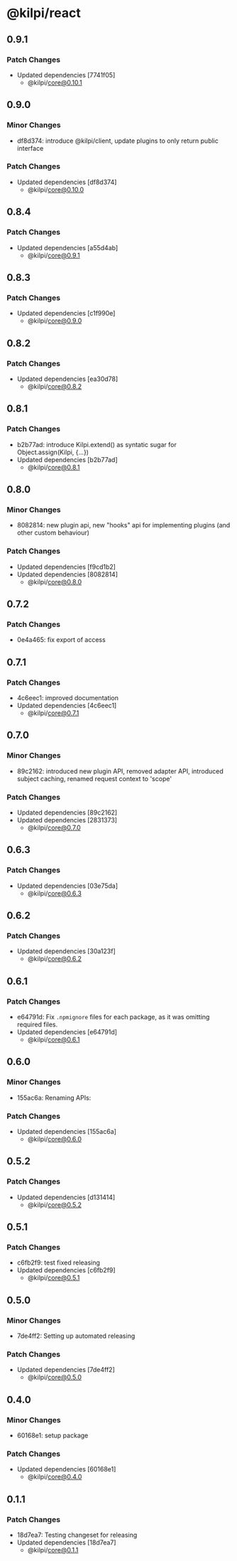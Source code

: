 # @kilpi/react

## 0.9.1

### Patch Changes

- Updated dependencies [7741f05]
  - @kilpi/core@0.10.1

## 0.9.0

### Minor Changes

- df8d374: introduce @kilpi/client, update plugins to only return public interface

### Patch Changes

- Updated dependencies [df8d374]
  - @kilpi/core@0.10.0

## 0.8.4

### Patch Changes

- Updated dependencies [a55d4ab]
  - @kilpi/core@0.9.1

## 0.8.3

### Patch Changes

- Updated dependencies [c1f990e]
  - @kilpi/core@0.9.0

## 0.8.2

### Patch Changes

- Updated dependencies [ea30d78]
  - @kilpi/core@0.8.2

## 0.8.1

### Patch Changes

- b2b77ad: introduce Kilpi.extend() as syntatic sugar for Object.assign(Kilpi, {...})
- Updated dependencies [b2b77ad]
  - @kilpi/core@0.8.1

## 0.8.0

### Minor Changes

- 8082814: new plugin api, new "hooks" api for implementing plugins (and other custom behaviour)

### Patch Changes

- Updated dependencies [f9cd1b2]
- Updated dependencies [8082814]
  - @kilpi/core@0.8.0

## 0.7.2

### Patch Changes

- 0e4a465: fix export of access

## 0.7.1

### Patch Changes

- 4c6eec1: improved documentation
- Updated dependencies [4c6eec1]
  - @kilpi/core@0.7.1

## 0.7.0

### Minor Changes

- 89c2162: introduced new plugin API, removed adapter API, introduced subject caching, renamed request context to 'scope'

### Patch Changes

- Updated dependencies [89c2162]
- Updated dependencies [2831373]
  - @kilpi/core@0.7.0

## 0.6.3

### Patch Changes

- Updated dependencies [03e75da]
  - @kilpi/core@0.6.3

## 0.6.2

### Patch Changes

- Updated dependencies [30a123f]
  - @kilpi/core@0.6.2

## 0.6.1

### Patch Changes

- e64791d: Fix `.npmignore` files for each package, as it was omitting required files.
- Updated dependencies [e64791d]
  - @kilpi/core@0.6.1

## 0.6.0

### Minor Changes

- 155ac6a: Renaming APIs:

### Patch Changes

- Updated dependencies [155ac6a]
  - @kilpi/core@0.6.0

## 0.5.2

### Patch Changes

- Updated dependencies [d131414]
  - @kilpi/core@0.5.2

## 0.5.1

### Patch Changes

- c6fb2f9: test fixed releasing
- Updated dependencies [c6fb2f9]
  - @kilpi/core@0.5.1

## 0.5.0

### Minor Changes

- 7de4ff2: Setting up automated releasing

### Patch Changes

- Updated dependencies [7de4ff2]
  - @kilpi/core@0.5.0

## 0.4.0

### Minor Changes

- 60168e1: setup package

### Patch Changes

- Updated dependencies [60168e1]
  - @kilpi/core@0.4.0

## 0.1.1

### Patch Changes

- 18d7ea7: Testing changeset for releasing
- Updated dependencies [18d7ea7]
  - @kilpi/core@0.1.1
